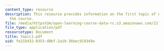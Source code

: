 ```yaml
---
content_type: resource
description: This resource provides information on the first topic of discussion for
  the course.
file: /media/https%3A/open-learning-course-data-rc.s3.amazonaws.com/21l-004-major-poets-fall-2001/fe21b4320353d0bf2a193bbec919349a_topic1.pdf
file_type: application/pdf
resourcetype: Document
title: topic1.pdf
uid: fe21b432-0353-d0bf-2a19-3bbec919349a
---
```

